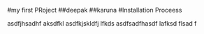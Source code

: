 #my first PRoject 
##deepak 
##karuna 
#Installation Proceess
<P>asdfjhsadhf aksdfkl asdfkjskldfj lfkds
asdfsadfhasdf lafksd flsad f</P>
